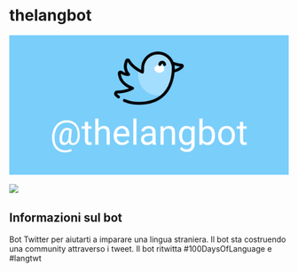# thelangbot

![Readme banner image](../static/ReadmeBanner.png)

<a href="https://twitter.com/thelangbot/"><img src="https://img.shields.io/twitter/follow/thelangbot?style=social"></a>

## Informazioni sul bot
Bot Twitter per aiutarti a imparare una lingua straniera. Il bot sta costruendo una community attraverso i tweet. Il bot ritwitta #100DaysOfLanguage e #langtwt